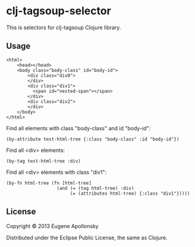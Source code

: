 # clj-tagsoup-selector

This is selectors for clj-tagsoup Clojure library.

## Usage

    <html>
        <head></head>
        <body class="body-class" id="body-id">
            <div class="div0">
            </div>
            <div class="div1">
              <span id="nested-span"></span>
            </div>
            <div class="div2">
            </div>
        </body>
    </html>

Find all elements with class "body-class" and id "body-id":

    (by-attribute test-html-tree {:class "body-class" :id "body-id"})

Find all &lt;div&gt; elements:

    (by-tag test-html-tree :div)

Find all &lt;div&gt; elements with class "div1":

    (by-fn html-tree (fn [html-tree]
                       (and (= (tag html-tree) :div)
                            (= (attributes html-tree) {:class "div1"}))))

## License

Copyright © 2013 Eugene Apollonsky

Distributed under the Eclipse Public License, the same as Clojure.
